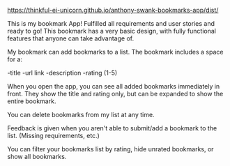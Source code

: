 https://thinkful-ei-unicorn.github.io/anthony-swank-bookmarks-app/dist/

This is my bookmark App! Fulfilled all requirements and user stories and ready to go! This bookmark has a very basic design, with fully functional features that anyone can take advantage of.

My bookmark can add bookmarks to a list. The bookmark includes a space for a:

-title 
-url link 
-description 
-rating (1-5)

When you open the app, you can see all added bookmarks immediately in front. They show the title and rating only, but can be expanded to show the entire bookmark.

You can delete bookmarks from my list at any time.

Feedback is given when you aren't able to submit/add a bookmark to the list. (Missing requirements, etc.)

You can filter your bookmarks list by rating, hide unrated bookmarks, or show all bookmarks.
